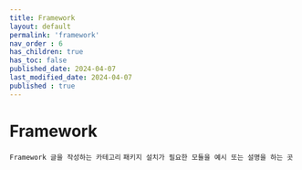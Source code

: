 ```yaml
---
title: Framework
layout: default
permalink: 'framework'
nav_order : 6
has_children: true
has_toc: false
published_date: 2024-04-07
last_modified_date: 2024-04-07
published : true
---
```


# Framework

`Framework 글을 작성하는 카테고리`
`패키지 설치가 필요한 모듈을 예시 또는 설명을 하는 곳`